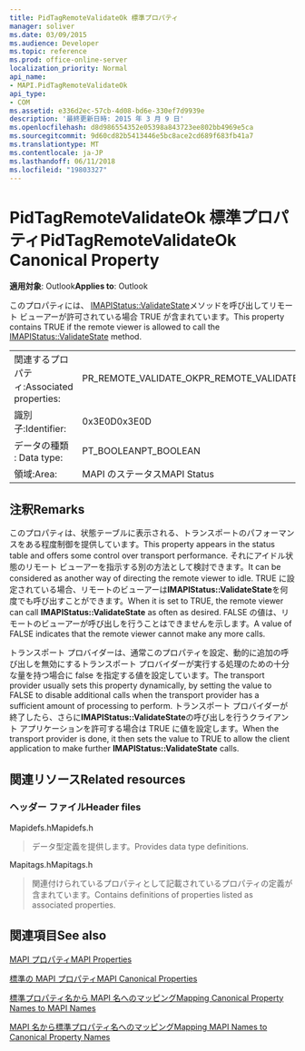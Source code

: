 ```yaml
---
title: PidTagRemoteValidateOk 標準プロパティ
manager: soliver
ms.date: 03/09/2015
ms.audience: Developer
ms.topic: reference
ms.prod: office-online-server
localization_priority: Normal
api_name:
- MAPI.PidTagRemoteValidateOk
api_type:
- COM
ms.assetid: e336d2ec-57cb-4d08-bd6e-330ef7d9939e
description: '最終更新日時: 2015 年 3 月 9 日'
ms.openlocfilehash: d8d986554352e05398a843723ee802bb4969e5ca
ms.sourcegitcommit: 9d60cd82b5413446e5bc8ace2cd689f683fb41a7
ms.translationtype: MT
ms.contentlocale: ja-JP
ms.lasthandoff: 06/11/2018
ms.locfileid: "19803327"
---
```

# <a name="pidtagremotevalidateok-canonical-property"></a><span data-ttu-id="d3f4e-103">PidTagRemoteValidateOk 標準プロパティ</span><span class="sxs-lookup"><span data-stu-id="d3f4e-103">PidTagRemoteValidateOk Canonical Property</span></span>

  
  
<span data-ttu-id="d3f4e-104">**適用対象**: Outlook</span><span class="sxs-lookup"><span data-stu-id="d3f4e-104">**Applies to**: Outlook</span></span> 
  
<span data-ttu-id="d3f4e-105">このプロパティには、 [IMAPIStatus::ValidateState](imapistatus-validatestate.md)メソッドを呼び出してリモート ビューアーが許可されている場合 TRUE が含まれています。</span><span class="sxs-lookup"><span data-stu-id="d3f4e-105">This property contains TRUE if the remote viewer is allowed to call the [IMAPIStatus::ValidateState](imapistatus-validatestate.md) method.</span></span> 
  
|||
|:-----|:-----|
|<span data-ttu-id="d3f4e-106">関連するプロパティ:</span><span class="sxs-lookup"><span data-stu-id="d3f4e-106">Associated properties:</span></span>  <br/> |<span data-ttu-id="d3f4e-107">PR_REMOTE_VALIDATE_OK</span><span class="sxs-lookup"><span data-stu-id="d3f4e-107">PR_REMOTE_VALIDATE_OK</span></span>  <br/> |
|<span data-ttu-id="d3f4e-108">識別子:</span><span class="sxs-lookup"><span data-stu-id="d3f4e-108">Identifier:</span></span>  <br/> |<span data-ttu-id="d3f4e-109">0x3E0D</span><span class="sxs-lookup"><span data-stu-id="d3f4e-109">0x3E0D</span></span>  <br/> |
|<span data-ttu-id="d3f4e-110">データの種類 : </span><span class="sxs-lookup"><span data-stu-id="d3f4e-110">Data type:</span></span>  <br/> |<span data-ttu-id="d3f4e-111">PT_BOOLEAN</span><span class="sxs-lookup"><span data-stu-id="d3f4e-111">PT_BOOLEAN</span></span>  <br/> |
|<span data-ttu-id="d3f4e-112">領域:</span><span class="sxs-lookup"><span data-stu-id="d3f4e-112">Area:</span></span>  <br/> |<span data-ttu-id="d3f4e-113">MAPI のステータス</span><span class="sxs-lookup"><span data-stu-id="d3f4e-113">MAPI Status</span></span>  <br/> |
   
## <a name="remarks"></a><span data-ttu-id="d3f4e-114">注釈</span><span class="sxs-lookup"><span data-stu-id="d3f4e-114">Remarks</span></span>

<span data-ttu-id="d3f4e-115">このプロパティは、状態テーブルに表示される、トランスポートのパフォーマンスをある程度制御を提供しています。</span><span class="sxs-lookup"><span data-stu-id="d3f4e-115">This property appears in the status table and offers some control over transport performance.</span></span> <span data-ttu-id="d3f4e-116">それにアイドル状態のリモート ビューアーを指示する別の方法として検討できます。</span><span class="sxs-lookup"><span data-stu-id="d3f4e-116">It can be considered as another way of directing the remote viewer to idle.</span></span> <span data-ttu-id="d3f4e-117">TRUE に設定されている場合、リモートのビューアーは**IMAPIStatus::ValidateState**を何度でも呼び出すことができます。</span><span class="sxs-lookup"><span data-stu-id="d3f4e-117">When it is set to TRUE, the remote viewer can call **IMAPIStatus::ValidateState** as often as desired.</span></span> <span data-ttu-id="d3f4e-118">FALSE の値は、リモートのビューアーが呼び出しを行うことはできませんを示します。</span><span class="sxs-lookup"><span data-stu-id="d3f4e-118">A value of FALSE indicates that the remote viewer cannot make any more calls.</span></span> 
  
<span data-ttu-id="d3f4e-119">トランスポート プロバイダーは、通常このプロパティを設定、動的に追加の呼び出しを無効にするトランスポート プロバイダーが実行する処理のための十分な量を持つ場合に false を指定する値を設定しています。</span><span class="sxs-lookup"><span data-stu-id="d3f4e-119">The transport provider usually sets this property dynamically, by setting the value to FALSE to disable additional calls when the transport provider has a sufficient amount of processing to perform.</span></span> <span data-ttu-id="d3f4e-120">トランスポート プロバイダーが終了したら、さらに**IMAPIStatus::ValidateState**の呼び出しを行うクライアント アプリケーションを許可する場合は TRUE に値を設定します。</span><span class="sxs-lookup"><span data-stu-id="d3f4e-120">When the transport provider is done, it then sets the value to TRUE to allow the client application to make further **IMAPIStatus::ValidateState** calls.</span></span> 
  
## <a name="related-resources"></a><span data-ttu-id="d3f4e-121">関連リソース</span><span class="sxs-lookup"><span data-stu-id="d3f4e-121">Related resources</span></span>

### <a name="header-files"></a><span data-ttu-id="d3f4e-122">ヘッダー ファイル</span><span class="sxs-lookup"><span data-stu-id="d3f4e-122">Header files</span></span>

<span data-ttu-id="d3f4e-123">Mapidefs.h</span><span class="sxs-lookup"><span data-stu-id="d3f4e-123">Mapidefs.h</span></span>
  
> <span data-ttu-id="d3f4e-124">データ型定義を提供します。</span><span class="sxs-lookup"><span data-stu-id="d3f4e-124">Provides data type definitions.</span></span>
    
<span data-ttu-id="d3f4e-125">Mapitags.h</span><span class="sxs-lookup"><span data-stu-id="d3f4e-125">Mapitags.h</span></span>
  
> <span data-ttu-id="d3f4e-126">関連付けられているプロパティとして記載されているプロパティの定義が含まれています。</span><span class="sxs-lookup"><span data-stu-id="d3f4e-126">Contains definitions of properties listed as associated properties.</span></span>
    
## <a name="see-also"></a><span data-ttu-id="d3f4e-127">関連項目</span><span class="sxs-lookup"><span data-stu-id="d3f4e-127">See also</span></span>



[<span data-ttu-id="d3f4e-128">MAPI プロパティ</span><span class="sxs-lookup"><span data-stu-id="d3f4e-128">MAPI Properties</span></span>](mapi-properties.md)
  
[<span data-ttu-id="d3f4e-129">標準の MAPI プロパティ</span><span class="sxs-lookup"><span data-stu-id="d3f4e-129">MAPI Canonical Properties</span></span>](mapi-canonical-properties.md)
  
[<span data-ttu-id="d3f4e-130">標準プロパティ名から MAPI 名へのマッピング</span><span class="sxs-lookup"><span data-stu-id="d3f4e-130">Mapping Canonical Property Names to MAPI Names</span></span>](mapping-canonical-property-names-to-mapi-names.md)
  
[<span data-ttu-id="d3f4e-131">MAPI 名から標準プロパティ名へのマッピング</span><span class="sxs-lookup"><span data-stu-id="d3f4e-131">Mapping MAPI Names to Canonical Property Names</span></span>](mapping-mapi-names-to-canonical-property-names.md)

